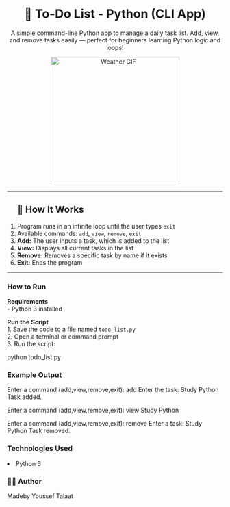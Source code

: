 <h1 align="center">📝 To-Do List - Python (CLI App)</h1>

<p align="center">
  A simple command-line Python app to manage a daily task list.  
  Add, view, and remove tasks easily — perfect for beginners learning Python logic and loops!
</p>

<p align="center">
  <img src="https://media.giphy.com/media/v1.Y2lkPTc5MGI3NjExMWdkamVvaWhiODg2dW1oajdjZnJwaHNoNHBwazU0MWd5ZTVsZGMzbyZlcD12MV9naWZzX3NlYXJjaCZjdD1n/bGgsc5mWoryfgKBx1u/giphy.gif" width="300" alt="Weather GIF"/>
</p>

---

<ol>
<h2>🧠 How It Works</h2>

<li>Program runs in an infinite loop until the user types <code>exit</code></li>
<li>Available commands: <code>add</code>, <code>view</code>, <code>remove</code>, <code>exit</code></li>
<li><strong>Add:</strong> The user inputs a task, which is added to the list</li>
<li><strong>View:</strong> Displays all current tasks in the list</li>
<li><strong>Remove:</strong> Removes a specific task by name if it exists</li>
<li><strong>Exit:</strong> Ends the program</li>
</ol>

---

<h3> How to Run</h3>

<p><strong>Requirements</strong><br>
- Python 3 installed
</p>

<p> <strong>Run the Script</strong><br>
1. Save the code to a file named <code>todo_list.py</code><br>
2. Open a terminal or command prompt<br>
3. Run the script:
</p>


python todo_list.py
<h3> Example Output</h3>

Enter a command (add,view,remove,exit): add
Enter the task: Study Python
Task added.

Enter a command (add,view,remove,exit): view
Study Python

Enter a command (add,view,remove,exit): remove
Enter a task: Study Python
Task removed.
<h3> Technologies Used</h3>
<li> Python 3</li> 
<h3>👨‍💻 Author</h3> <p>Madeby Youssef Talaat</p>
